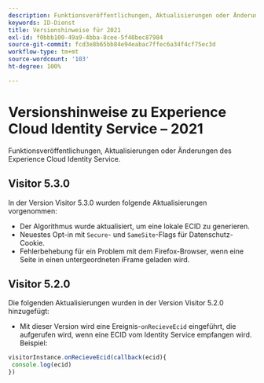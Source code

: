 ```yaml
---
description: Funktionsveröffentlichungen, Aktualisierungen oder Änderungen des Experience Cloud Identity Services.
keywords: ID-Dienst
title: Versionshinweise für 2021
exl-id: f0bbb100-49a9-4bba-8cee-5f40bec87984
source-git-commit: fcd3e8b65bb84e94eabac7ffec6a34f4cf75ec3d
workflow-type: tm+mt
source-wordcount: '103'
ht-degree: 100%

---
```


# Versionshinweise zu Experience Cloud Identity Service – 2021

Funktionsveröffentlichungen, Aktualisierungen oder Änderungen des Experience Cloud Identity Service.

## Visitor 5.3.0

In der Version Visitor 5.3.0 wurden folgende Aktualisierungen vorgenommen:

* Der Algorithmus wurde aktualisiert, um eine lokale ECID zu generieren.
* Neuestes Opt-in mit `Secure`- und `SameSite`-Flags für Datenschutz-Cookie.
* Fehlerbehebung für ein Problem mit dem Firefox-Browser, wenn eine Seite in einen untergeordneten iFrame geladen wird.

## Visitor 5.2.0

Die folgenden Aktualisierungen wurden in der Version Visitor 5.2.0 hinzugefügt:

* Mit dieser Version wird eine Ereignis-`onRecieveEcid` eingeführt, die aufgerufen wird, wenn eine ECID vom Identity Service empfangen wird. Beispiel:

```js
visitorInstance.onRecieveEcid(callback(ecid){
 console.log(ecid)
})
```
